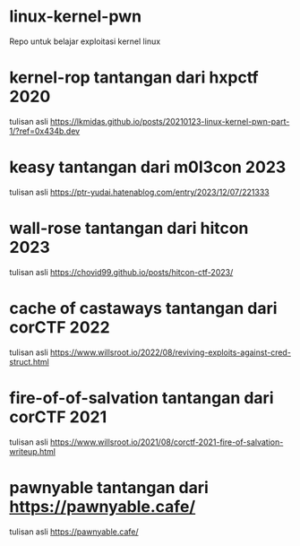 # linux-kernel-pwn
Repo untuk belajar exploitasi kernel linux
# kernel-rop tantangan dari hxpctf 2020
tulisan asli https://lkmidas.github.io/posts/20210123-linux-kernel-pwn-part-1/?ref=0x434b.dev
# keasy tantangan dari m0l3con 2023
tulisan asli https://ptr-yudai.hatenablog.com/entry/2023/12/07/221333
# wall-rose tantangan dari hitcon 2023
tulisan asli https://chovid99.github.io/posts/hitcon-ctf-2023/
# cache of castaways tantangan dari corCTF 2022
tulisan asli https://www.willsroot.io/2022/08/reviving-exploits-against-cred-struct.html
# fire-of-of-salvation tantangan dari corCTF 2021
tulisan asli https://www.willsroot.io/2021/08/corctf-2021-fire-of-salvation-writeup.html
# pawnyable tantangan dari https://pawnyable.cafe/
tulisan asli https://pawnyable.cafe/
